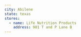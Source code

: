```yaml
---
city: Abilene
state: texas
stores:
  - name: Life Nutrition Products
    address: 901 T and P Lane B
---
```

